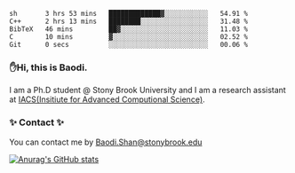 <!--START_SECTION:waka-->

```text
sh       3 hrs 53 mins   █████████████▓░░░░░░░░░░░   54.91 %
C++      2 hrs 13 mins   ████████░░░░░░░░░░░░░░░░░   31.48 %
BibTeX   46 mins         ██▓░░░░░░░░░░░░░░░░░░░░░░   11.03 %
C        10 mins         ▓░░░░░░░░░░░░░░░░░░░░░░░░   02.52 %
Git      0 secs          ░░░░░░░░░░░░░░░░░░░░░░░░░   00.06 %
```

<!--END_SECTION:waka-->

### ✋Hi, this is Baodi. 

I am a Ph.D student @ Stony Brook University and I am a research assistant at [IACS(Insitiute for Advanced Computional Science)](https://iacs.stonybrook.edu/).

### ✨ Contact ✨

You can contact me by [Baodi.Shan@stonybrook.edu](mailto:Baodi.Shan@stonybrook.edu)

[![Anurag's GitHub stats](https://github-readme-stats.vercel.app/api?username=lwshanbd&theme=jolly&show_icons=true&count_private=true&include_all_commits=true)](https://github.com/anuraghazra/github-readme-stats)



<!--
**lwshanbd/lwshanbd** is a ✨ _special_ ✨ repository because its `README.md` (this file) appears on your GitHub profile.

Here are some ideas to get you started:

- 🔭 I’m currently working on ...
- 🌱 I’m currently learning ...
- 👯 I’m looking to collaborate on ...
- 🤔 I’m looking for help with ...
- 💬 Ask me about ...
- 📫 How to reach me: ...
- 😄 Pronouns: ...
- ⚡ Fun fact: ...
-->
